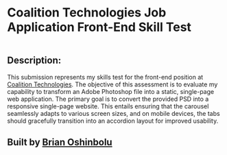 # Coalition Technologies Job Application Front-End Skill Test

<img src='./images/CT_SkillTest_v3.png' alt=''>

## Description:

This submission represents my skills test for the front-end position at [Coalition Technologies](https://coalitiontechnologies.com/). The objective of this assessment is to evaluate my capability to transform an Adobe Photoshop file into a static, single-page web application. The primary goal is to convert the provided PSD into a responsive single-page website. This entails ensuring that the carousel seamlessly adapts to various screen sizes, and on mobile devices, the tabs should gracefully transition into an accordion layout for improved usability.

## Built by [Brian Oshinbolu](https://github.com/brianoshinbolu-dev)
